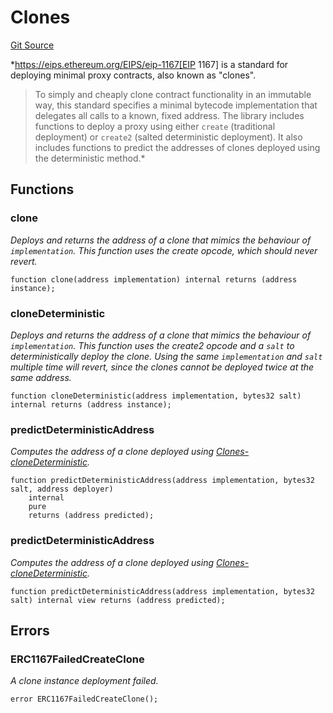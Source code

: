 # Clones
[Git Source](https://github.com/BJustCoin/BJustCoin/blob/e7038856495a90d82d025f98c39648e6605afbeb/src/flatten/VestingManager_flattened.sol)

*https://eips.ethereum.org/EIPS/eip-1167[EIP 1167] is a standard for
deploying minimal proxy contracts, also known as "clones".
> To simply and cheaply clone contract functionality in an immutable way, this standard specifies
> a minimal bytecode implementation that delegates all calls to a known, fixed address.
The library includes functions to deploy a proxy using either `create` (traditional deployment) or `create2`
(salted deterministic deployment). It also includes functions to predict the addresses of clones deployed using the
deterministic method.*


## Functions
### clone

*Deploys and returns the address of a clone that mimics the behaviour of `implementation`.
This function uses the create opcode, which should never revert.*


```solidity
function clone(address implementation) internal returns (address instance);
```

### cloneDeterministic

*Deploys and returns the address of a clone that mimics the behaviour of `implementation`.
This function uses the create2 opcode and a `salt` to deterministically deploy
the clone. Using the same `implementation` and `salt` multiple time will revert, since
the clones cannot be deployed twice at the same address.*


```solidity
function cloneDeterministic(address implementation, bytes32 salt) internal returns (address instance);
```

### predictDeterministicAddress

*Computes the address of a clone deployed using [Clones-cloneDeterministic](/lib/openzeppelin-contracts/contracts/proxy/Clones.sol/library.Clones.md#clonedeterministic).*


```solidity
function predictDeterministicAddress(address implementation, bytes32 salt, address deployer)
    internal
    pure
    returns (address predicted);
```

### predictDeterministicAddress

*Computes the address of a clone deployed using [Clones-cloneDeterministic](/lib/openzeppelin-contracts/contracts/proxy/Clones.sol/library.Clones.md#clonedeterministic).*


```solidity
function predictDeterministicAddress(address implementation, bytes32 salt) internal view returns (address predicted);
```

## Errors
### ERC1167FailedCreateClone
*A clone instance deployment failed.*


```solidity
error ERC1167FailedCreateClone();
```


